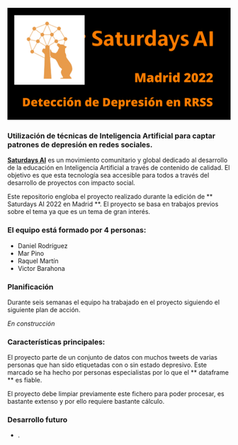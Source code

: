![Logo del proyecto](logo-depr-rrss-ai.png)

### Utilización de técnicas de Inteligencia Artificial para captar patrones de depresión en redes sociales.

[**Saturdays AI**](https://saturdays.ai/) es un movimiento comunitario y global dedicado al desarrollo de la educación en Inteligencia Artificial a través de contenido de calidad. El objetivo es que esta tecnología sea accesible para todos a través del desarrollo de proyectos con impacto social.

Este repositorio engloba el proyecto realizado durante la edición de ** Saturdays AI 2022 en Madrid **. El proyecto se basa en trabajos previos sobre el tema ya que es un tema de gran interés.

### El equipo está formado por 4 personas:
- Daniel Rodríguez
- Mar Pino
- Raquel Martín
- Victor Barahona

### Planificación

Durante seis semanas el equipo ha trabajado en el proyecto siguiendo el siguiente plan de acción.

*En construcción*

 ### Características principales:

El proyecto parte de un conjunto de datos con muchos tweets de varias personas que han sido etiquetadas con o sin estado depresivo. Este marcado se ha hecho por personas especialistas por lo que el ** dataframe ** es fiable.

El proyecto debe limpiar previamente este fichero para poder procesar, es bastante extenso y por ello requiere bastante cálculo.

### Desarrollo futuro

- .




